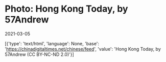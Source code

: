 # Photo: Hong Kong Today, by 57Andrew

2021-03-05

[{'type': 'text/html', 'language': None, 'base': 'https://chinadigitaltimes.net/chinese/feed', 'value': 'Hong Kong Today, by 57Andrew (CC BY-NC-ND 2.0)'}]